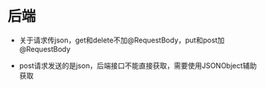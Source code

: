# 后端

- 关于请求传json，get和delete不加@RequestBody，put和post加@RequestBody

- post请求发送的是json，后端接口不能直接获取，需要使用JSONObject辅助获取